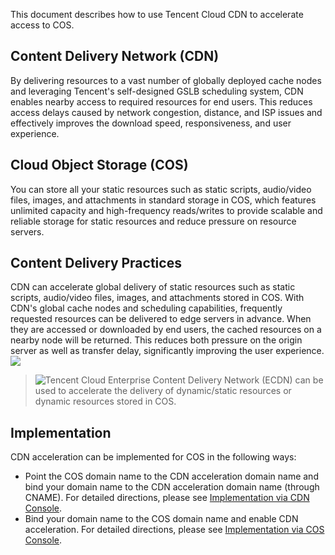 
This document describes how to use Tencent Cloud CDN to accelerate access to COS.

## Content Delivery Network (CDN)
By delivering resources to a vast number of globally deployed cache nodes and leveraging Tencent's self-designed GSLB scheduling system, CDN enables nearby access to required resources for end users. This reduces access delays caused by network congestion, distance, and ISP issues and effectively improves the download speed, responsiveness, and user experience.

## Cloud Object Storage (COS)
You can store all your static resources such as static scripts, audio/video files, images, and attachments in standard storage in COS, which features unlimited capacity and high-frequency reads/writes to provide scalable and reliable storage for static resources and reduce pressure on resource servers.


## Content Delivery Practices
CDN can accelerate global delivery of static resources such as static scripts, audio/video files, images, and attachments stored in COS. With CDN's global cache nodes and scheduling capabilities, frequently requested resources can be delivered to edge servers in advance. When they are accessed or downloaded by end users, the cached resources on a nearby node will be returned. This reduces both pressure on the origin server as well as transfer delay, significantly improving the user experience.
![](https://main.qcloudimg.com/raw/2ed784b4e5e4565beb041f084e7b3537.png)

>![Tencent Cloud Enterprise Content Delivery Network (ECDN)](https://cloud.tencent.com/product/ecdn) can be used to accelerate the delivery of dynamic/static resources or dynamic resources stored in COS.


## Implementation

CDN acceleration can be implemented for COS in the following ways:

- Point the COS domain name to the CDN acceleration domain name and bind your domain name to the CDN acceleration domain name (through CNAME). For detailed directions, please see [Implementation via CDN Console](https://cloud.tencent.com/document/product/228/38088).
- Bind your domain name to the COS domain name and enable CDN acceleration. For detailed directions, please see [Implementation via COS Console](https://cloud.tencent.com/document/product/228/38194).

